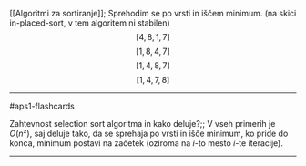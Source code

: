 [[Algoritmi za sortiranje]];
Sprehodim se po vrsti in iščem minimum. (na skici in-placed-sort, v tem algoritem ni stabilen)
$$[4, 8, 1, 7]$$
$$[1, 8, 4, 7]$$
$$[1, 4, 8, 7]$$
$$[1, 4, 7, 8]$$

---

#aps1-flashcards 

Zahtevnost selection sort algoritma in kako deluje?;; V vseh primerih je $O(n²)$, saj deluje tako, da se sprehaja po vrsti in išče minimum, ko pride do konca, minimum postavi na začetek (oziroma na $i$-to mesto $i$-te iteracije).
<!--SR:!2024-10-27,8,250-->

---

